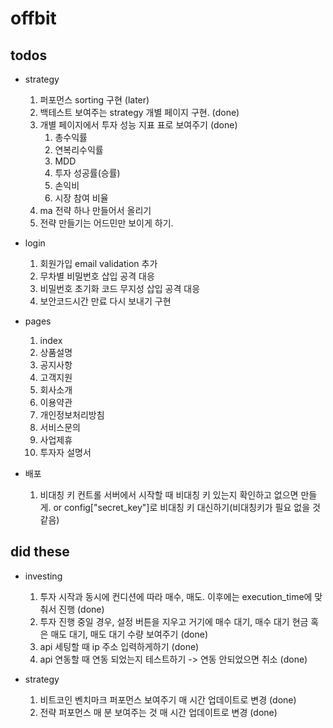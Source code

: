 # offbit

## todos

- strategy

  1. 퍼포먼스 sorting 구현 (later)
  2. 백테스트 보여주는 strategy 개별 페이지 구현. (done)
  3. 개별 페이지에서 투자 성능 지표 표로 보여주기 (done)
     1. 총수익률
     2. 연복리수익률
     3. MDD
     4. 투자 성공률(승률)
     5. 손익비
     6. 시장 참여 비율
  4. ma 전략 하나 만들어서 올리기
  5. 전략 만들기는 어드민만 보이게 하기.

- login

  1. 회원가입 email validation 추가
  2. 무차별 비밀번호 삽입 공격 대응
  3. 비밀번호 초기화 코드 무지성 삽입 공격 대응
  4. 보안코드시간 만료 다시 보내기 구현

- pages

  1. index
  2. 상품설명
  3. 공지사항
  4. 고객지원
  5. 회사소개
  6. 이용약관
  7. 개인정보처리방침
  8. 서비스문의
  9. 사업제휴
  10. 투자자 설명서

- 배포
  1. 비대칭 키 컨트롤
     서버에서 시작할 때 비대칭 키 있는지 확인하고 없으면 만들게.
     or config["secret_key"]로 비대칭 키 대신하기(비대칭키가 필요 없을 것 같음)

## did these

- investing

  1. 투자 시작과 동시에 컨디션에 따라 매수, 매도. 이후에는 execution_time에 맞춰서 진행 (done)
  2. 투자 진행 중일 경우, 설정 버튼을 지우고 거기에 매수 대기, 매수 대기 현금 혹은 매도 대기, 매도 대기 수량 보여주기 (done)
  3. api 세팅할 때 ip 주소 입력하게하기 (done)
  4. api 연동할 때 연동 되었는지 테스트하기 -> 연동 안되었으면 취소 (done)

- strategy
  1. 비트코인 벤치마크 퍼포먼스 보여주기 매 시간 업데이트로 변경 (done)
  2. 전략 퍼포먼스 매 분 보여주는 것 매 시간 업데이트로 변경 (done)
